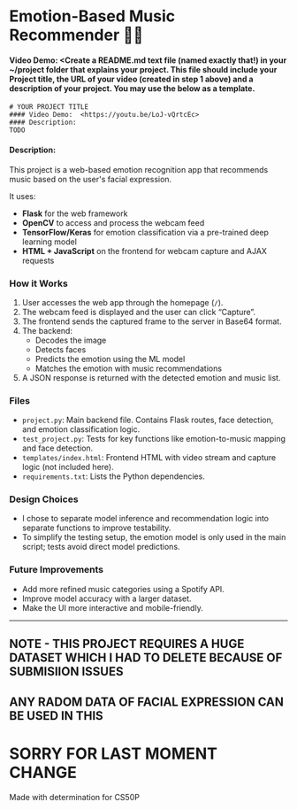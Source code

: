 # Emotion-Based Music Recommender 🎵🙂

#### Video Demo: <Create a README.md text file (named exactly that!) in your ~/project folder that explains your project. This file should include your Project title, the URL of your video (created in step 1 above) and a description of your project. You may use the below as a template.

    # YOUR PROJECT TITLE
    #### Video Demo:  <https://youtu.be/LoJ-vQrtcEc>
    #### Description:
    TODO

#### Description:

This project is a web-based emotion recognition app that recommends music based on the user's facial expression.

It uses:
- **Flask** for the web framework
- **OpenCV** to access and process the webcam feed
- **TensorFlow/Keras** for emotion classification via a pre-trained deep learning model
- **HTML + JavaScript** on the frontend for webcam capture and AJAX requests

### How it Works

1. User accesses the web app through the homepage (`/`).
2. The webcam feed is displayed and the user can click “Capture”.
3. The frontend sends the captured frame to the server in Base64 format.
4. The backend:
   - Decodes the image
   - Detects faces
   - Predicts the emotion using the ML model
   - Matches the emotion with music recommendations
5. A JSON response is returned with the detected emotion and music list.

### Files

- `project.py`: Main backend file. Contains Flask routes, face detection, and emotion classification logic.
- `test_project.py`: Tests for key functions like emotion-to-music mapping and face detection.
- `templates/index.html`: Frontend HTML with video stream and capture logic (not included here).
- `requirements.txt`: Lists the Python dependencies.

### Design Choices

- I chose to separate model inference and recommendation logic into separate functions to improve testability.
- To simplify the testing setup, the emotion model is only used in the main script; tests avoid direct model predictions.

### Future Improvements

- Add more refined music categories using a Spotify API.
- Improve model accuracy with a larger dataset.
- Make the UI more interactive and mobile-friendly.

---
## NOTE - THIS PROJECT REQUIRES A HUGE DATASET WHICH I HAD TO DELETE BECAUSE OF SUBMISIION ISSUES 
## ANY RADOM DATA OF FACIAL EXPRESSION CAN BE USED IN THIS 
# SORRY FOR LAST MOMENT CHANGE
Made with determination for CS50P
